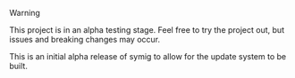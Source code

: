 > [!WARNING]
> This project is in an alpha testing stage. Feel free to try the project out, but issues and breaking changes may occur.

This is an initial alpha release of symig to allow for the update system to be built.
